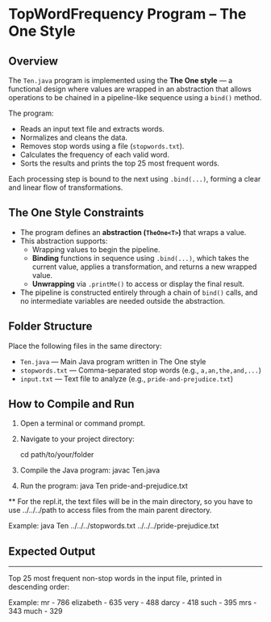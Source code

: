 # TopWordFrequency Program – The One Style

## Overview

The `Ten.java` program is implemented using the **The One style** — a functional design where values are wrapped in an abstraction that allows operations to be chained in a pipeline-like sequence using a `bind()` method.

The program:

- Reads an input text file and extracts words.
- Normalizes and cleans the data.
- Removes stop words using a file (`stopwords.txt`).
- Calculates the frequency of each valid word.
- Sorts the results and prints the top 25 most frequent words.

Each processing step is bound to the next using `.bind(...)`, forming a clear and linear flow of transformations.

## The One Style Constraints

- The program defines an **abstraction (`TheOne<T>`)** that wraps a value.
- This abstraction supports:
    - Wrapping values to begin the pipeline.
    - **Binding** functions in sequence using `.bind(...)`, which takes the current value, applies a transformation, and returns a new wrapped value.
    - **Unwrapping** via `.printMe()` to access or display the final result.
- The pipeline is constructed entirely through a chain of `bind()` calls, and no intermediate variables are needed outside the abstraction.

## Folder Structure

Place the following files in the same directory:

- `Ten.java` — Main Java program written in The One style
- `stopwords.txt` — Comma-separated stop words (e.g., `a,an,the,and,...`)
- `input.txt` — Text file to analyze (e.g., `pride-and-prejudice.txt`)

## How to Compile and Run

1. Open a terminal or command prompt.

2. Navigate to your project directory:

   cd path/to/your/folder

3. Compile the Java program:
   javac Ten.java

4. Run the program:
   java Ten pride-and-prejudice.txt

** For the repl.it, the text files will be in the main directory, so you have to use ../../../path to access files from the main parent directory.

Example: java Ten ../../../stopwords.txt ../../../pride-prejudice.txt

## Expected Output
---------------
Top 25 most frequent non-stop words in the input file, printed in descending order:

Example:
mr - 786
elizabeth - 635
very - 488
darcy - 418
such - 395
mrs - 343
much - 329
